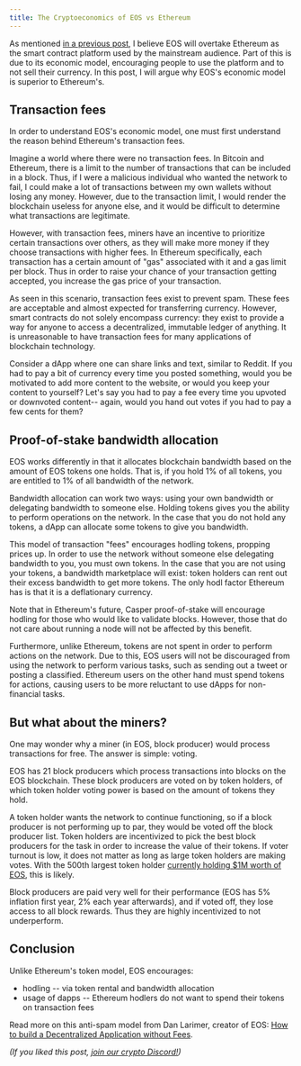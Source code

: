 ```yaml
---
title: The Cryptoeconomics of EOS vs Ethereum
---
```


As mentioned [in a previous post](https://ian.pw/posts/2017-12-08-why-eos-will-overtake-ethereum-in-high-performance-smart-contracts.html), I believe EOS will overtake Ethereum as the smart contract platform used by the mainstream audience. Part of this is due to its economic model, encouraging people to use the platform and to not sell their currency. In this post, I will argue why EOS's economic model is superior to Ethereum's.

## Transaction fees

In order to understand EOS's economic model, one must first understand the reason behind Ethereum's transaction fees.

Imagine a world where there were no transaction fees. In Bitcoin and Ethereum, there is a limit to the number of transactions that can be included in a block. Thus, if I were a malicious individual who wanted the network to fail, I could make a lot of transactions between my own wallets without losing any money. However, due to the transaction limit, I would render the blockchain useless for anyone else, and it would be difficult to determine what transactions are legitimate.

However, with transaction fees, miners have an incentive to prioritize certain transactions over others, as they will make more money if they choose transactions with higher fees. In Ethereum specifically, each transaction has a certain amount of "gas" associated with it and a gas limit per block. Thus in order to raise your chance of your transaction getting accepted, you increase the gas price of your transaction.

As seen in this scenario, transaction fees exist to prevent spam. These fees are acceptable and almost expected for transferring currency. However, smart contracts do not solely encompass currency: they exist to provide a way for anyone to access a decentralized, immutable ledger of anything. It is unreasonable to have transaction fees for many applications of blockchain technology.

Consider a dApp where one can share links and text, similar to Reddit. If you had to pay a bit of currency every time you posted something, would you be motivated to add more content to the website, or would you keep your content to yourself? Let's say you had to pay a fee every time you upvoted or downvoted content-- again, would you hand out votes if you had to pay a few cents for them?

## Proof-of-stake bandwidth allocation

EOS works differently in that it allocates blockchain bandwidth based on the amount of EOS tokens one holds. That is, if you hold 1% of all tokens, you are entitled to 1% of all bandwidth of the network.

Bandwidth allocation can work two ways: using your own bandwidth or delegating bandwidth to someone else. Holding tokens gives you the ability to perform operations on the network. In the case that you do not hold any tokens, a dApp can allocate some tokens to give you bandwidth.

This model of transaction "fees" encourages hodling tokens, propping prices up. In order to use the network without someone else delegating bandwidth to you, you must own tokens. In the case that you are not using your tokens, a bandwidth marketplace will exist: token holders can rent out their excess bandwidth to get more tokens. The only hodl factor Ethereum has is that it is a deflationary currency.

Note that in Ethereum's future, Casper proof-of-stake will encourage hodling for those who would like to validate blocks. However, those that do not care about running a node will not be affected by this benefit.

Furthermore, unlike Ethereum, tokens are not spent in order to perform actions on the network. Due to this, EOS users will not be discouraged from using the network to perform various tasks, such as sending out a tweet or posting a classified. Ethereum users on the other hand must spend tokens for actions, causing users to be more reluctant to use dApps for non-financial tasks.

## But what about the miners?

One may wonder why a miner (in EOS, block producer) would process transactions for free. The answer is simple: voting.

EOS has 21 block producers which process transactions into blocks on the EOS blockchain. These block producers are voted on by token holders, of which token holder voting power is based on the amount of tokens they hold.

A token holder wants the network to continue functioning, so if a block producer is not performing up to par, they would be voted off the block producer list. Token holders are incentivized to pick the best block producers for the task in order to increase the value of their tokens. If voter turnout is low, it does not matter as long as large token holders are making votes. With the 500th largest token holder [currently holding $1M worth of EOS](http://eoschart.com/), this is likely.

Block producers are paid very well for their performance (EOS has 5% inflation first year, 2% each year afterwards), and if voted off, they lose access to all block rewards. Thus they are highly incentivized to not underperform.

## Conclusion

Unlike Ethereum's token model, EOS encourages:

* hodling -- via token rental and bandwidth allocation
* usage of dapps -- Ethereum hodlers do not want to spend their tokens on transaction fees

Read more on this anti-spam model from Dan Larimer, creator of EOS: [How to build a Decentralized Application without Fees](http://bytemaster.github.io/article/2016/02/10/How-to-build-a-decentralized-application-without-fees/).

*(If you liked this post, [join our crypto Discord!](https://discord.gg/5AkBWSY))*
